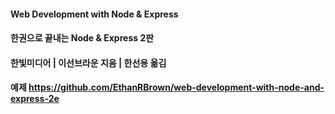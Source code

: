 #### Web Development with Node & Express

#### 한권으로 끝내는 Node & Express 2판

#### 한빛미디어 | 이선브라운 지음 | 한선용 옮김

#### 예제 https://github.com/EthanRBrown/web-development-with-node-and-express-2e
